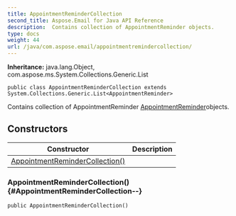 ```yaml
---
title: AppointmentReminderCollection
second_title: Aspose.Email for Java API Reference
description:  Contains collection of AppointmentReminder objects.
type: docs
weight: 44
url: /java/com.aspose.email/appointmentremindercollection/
---
```

**Inheritance:**
java.lang.Object, com.aspose.ms.System.Collections.Generic.List
```
public class AppointmentReminderCollection extends System.Collections.Generic.List<AppointmentReminder>
```

Contains collection of AppointmentReminder [AppointmentReminder](../../com.aspose.email/appointmentreminder)objects.
## Constructors

| Constructor | Description |
| --- | --- |
| [AppointmentReminderCollection()](#AppointmentReminderCollection--) |  |
### AppointmentReminderCollection() {#AppointmentReminderCollection--}
```
public AppointmentReminderCollection()
```



